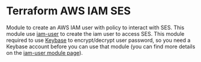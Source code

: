 # Terraform AWS IAM SES
Module to create an AWS IAM user with policy to interact with SES.
This module use [iam-user](https://github.com/terraform-aws-modules/terraform-aws-iam/tree/master/modules/iam-user) to create the iam user to access SES. This module required to use [Keybase](https://keybase.io/) to encrypt/decrypt user password, so you need a Keybase account before you can use that module (you can find more details on the [iam-user module page](https://github.com/terraform-aws-modules/terraform-aws-iam/tree/master/modules/iam-user#notes-for-keybase-users)).